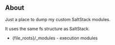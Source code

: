 ## About

Just a place to dump my custom SaltStack modules.

It uses the same fs structure as SaltStack.

 * {file_roots}/_modules - execution modules
